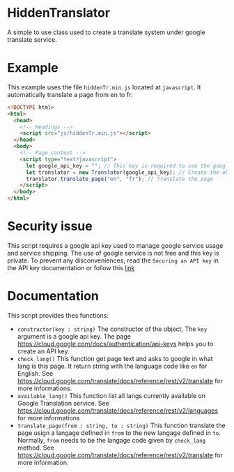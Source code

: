 # HiddenTranslator
A simple to use class used to create a translate system under google translate service.

# Example

This example uses the file `hiddenTr.min.js` located at `javascript`. It automatically translate a page from en to fr:

```html
<!DOCTYPE html>
<html>
  <head>
    <!-- Headings -->
    <script src="js/hiddenTr.min.js"></script>
  </head>
  <body>
    <!-- Page content -->
    <script type="text/javascript">
      let google_api_key = ""; // This key is required to use the google service to translate the page
      let translator = new Translator(google_api_key); // Create the object with the given google api key
      translator.translate_page("en", "fr"); // Translate the page
    </script>
  </body>
</html>
```

# Security issue

This script requires a google api key used to manage google service usage and service shipping. The use of google service is not free and this key is private. To prevent any disconveniences, read the `Securing an API key` in the API key documentation or follow this [link](https://cloud.google.com/docs/authentication/api-keys#securing_an_api_key)

# Documentation

This script provides thes functions:

 * `constructor(key : string)` The constructor of the object. The `key` argument is a google api key. The page https://cloud.google.com/docs/authentication/api-keys helps you to create an API key.
 * `check_lang()` This function get page text and asks to google in what lang is this page. It return string with the language code like `en` for English. See  https://cloud.google.com/translate/docs/reference/rest/v2/translate for more informations.
 * `available_lang()` This function list all langs currently available on Google Translation service. See https://cloud.google.com/translate/docs/reference/rest/v2/languages for more informations
 * `translate_page(from : string, to : string)` This function translate the page usign a langage defined in `from` to the new langage defined in `to`. Normally, `from` needs to be the langage code given by `check_lang` method. See https://cloud.google.com/translate/docs/reference/rest/v2/translate for more information.
